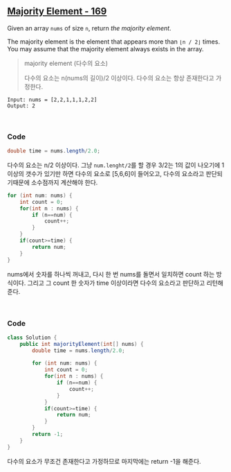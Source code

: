 ## [Majority Element - 169](https://leetcode.com/problems/majority-element/)

Given an array `nums` of size `n`, return *the majority element*.

The majority element is the element that appears more than `⌊n / 2⌋` times. You may assume that the majority element always exists in the array.

> majority element (다수의 요소)
>
> 다수의 요소는 n(nums의 길이)/2 이상이다. 다수의 요소는 항상 존재한다고 가정한다.

```
Input: nums = [2,2,1,1,1,2,2]
Output: 2
```

<br>

### Code

```java
double time = nums.length/2.0;
```

다수의 요소는 n/2 이상이다. 그냥 `num.lenght/2`를 할 경우 3/2는 1의 값이 나오기에 1 이상의 갯수가 있기만 하면 다수의 요소로  [5,6,6]이 들어오고, 다수의 요소라고 판단되기때문에 소수점까지 계산해야 한다.

```java
for (int num: nums) {
    int count = 0;
    for(int n : nums) {
        if (n==num) {
            count++;
        }
    }
    if(count>=time) {
        return num;
    }
}
```

nums에서 숫자를 하나씩 꺼내고, 다시 한 번 nums를 돌면서 일치하면 count 하는 방식이다. 그리고 그 count 한 숫자가 time 이상이라면 다수의 요소라고 판단하고 리턴해준다.

<br>

### Code

```java
class Solution {
    public int majorityElement(int[] nums) {
        double time = nums.length/2.0;
        
        for (int num: nums) {
            int count = 0;
            for(int n : nums) {
                if (n==num) {
                    count++;
                }
            }
            if(count>=time) {
                return num;
            }
        }
        return -1;
    }
}
```

다수의 요소가 무조건 존재한다고 가정하므로 마지막에는 return -1을 해준다.



